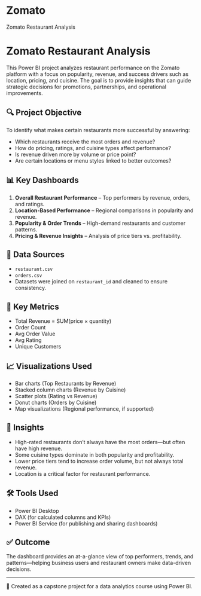 # Zomato
Zomato Restaurant Analysis
# Zomato Restaurant Analysis

This Power BI project analyzes restaurant performance on the Zomato platform with a focus on popularity, revenue, and success drivers such as location, pricing, and cuisine. The goal is to provide insights that can guide strategic decisions for promotions, partnerships, and operational improvements.

## 🔍 Project Objective

To identify what makes certain restaurants more successful by answering:
- Which restaurants receive the most orders and revenue?
- How do pricing, ratings, and cuisine types affect performance?
- Is revenue driven more by volume or price point?
- Are certain locations or menu styles linked to better outcomes?

## 📊 Key Dashboards

1. **Overall Restaurant Performance** – Top performers by revenue, orders, and ratings.
2. **Location-Based Performance** – Regional comparisons in popularity and revenue.
3. **Popularity & Order Trends** – High-demand restaurants and customer patterns.
4. **Pricing & Revenue Insights** – Analysis of price tiers vs. profitability.

## 📁 Data Sources

- `restaurant.csv`
- `orders.csv`
- Datasets were joined on `restaurant_id` and cleaned to ensure consistency.

## 📐 Key Metrics

- Total Revenue = SUM(price × quantity)
- Order Count
- Avg Order Value
- Avg Rating
- Unique Customers

## 📈 Visualizations Used

- Bar charts (Top Restaurants by Revenue)
- Stacked column charts (Revenue by Cuisine)
- Scatter plots (Rating vs Revenue)
- Donut charts (Orders by Cuisine)
- Map visualizations (Regional performance, if supported)

## 📌 Insights

- High-rated restaurants don’t always have the most orders—but often have high revenue.
- Some cuisine types dominate in both popularity and profitability.
- Lower price tiers tend to increase order volume, but not always total revenue.
- Location is a critical factor for restaurant performance.

## 🛠 Tools Used

- Power BI Desktop
- DAX (for calculated columns and KPIs)
- Power BI Service (for publishing and sharing dashboards)

## ✅ Outcome

The dashboard provides an at-a-glance view of top performers, trends, and patterns—helping business users and restaurant owners make data-driven decisions.

---

🚀 Created as a capstone project for a data analytics course using Power BI.
